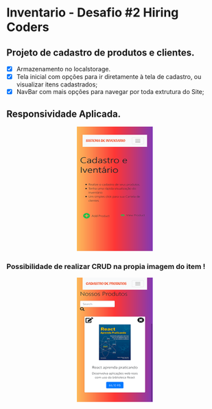 # Inventario - Desafio #2 Hiring Coders
## Projeto de cadastro de produtos e clientes.
- [x] Armazenamento no localstorage.
- [x] Tela inicial com opções para ir diretamente à tela de cadastro, ou visualizar itens cadastrados;
- [x] NavBar com mais opções para navegar por toda extrutura do Site;

## Responsividade Aplicada.

   <p align ="center">
      <img width="177" height="290" src="images/telaInicial.png">
   </p>
   
   ### Possibilidade de realizar CRUD na propia imagem do item ! 
   
   <p align ="center">
     <img width="177" height="290" src="images/itens.png">
   </p>



